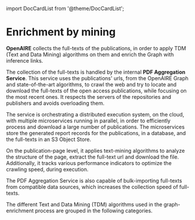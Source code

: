 import DocCardList from '@theme/DocCardList';


# Enrichment by mining

**OpenAIRE** collects the full-texts of the publications, in order to apply TDM (Text and Data Mining) algorithms on them and enrich the Graph with inference links.

The collection of the full-texts is handled by the internal **PDF Aggregation Service**. This service uses the publications' urls, from the OpenAIRE Graph and state-of-the-art algorithms, to crawl the web and try to locate and download the full-texts of the open access publications, while focusing on the most recent ones. It respects the servers of the repositories and publishers and avoids overloading them.

The service is orchestrating a distributed execution system, on the cloud, with multiple microservices running in parallel, in order to efficiently process and download a large number of publications. The microservices store the generated report records for the publications, in a database, and the full-texts in an S3 Object Store.

On the publication-page level, it applies text-mining algorithms to analyze the structure of the page, extract the full-text url and download the file. Additionally, it tracks various performance indicators to optimize the crawling speed, during execution.

The PDF Aggregation Service is also capable of bulk-importing full-texts from compatible data sources, which increases the collection speed of full-texts.

The different Text and Data Mining (TDM) algorithms used in the graph-enrichment process are grouped in the following categories.

<DocCardList></DocCardList>